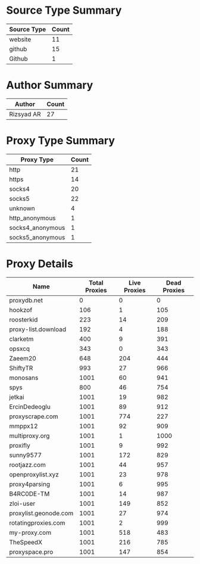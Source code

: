 # Source Type Summary

| Source Type | Count |
|-------------|-------|
| website | 11 |
| github | 15 |
| Github | 1 |


# Author Summary

| Author | Count |
|--------|-------|
| Rizsyad AR | 27 |


# Proxy Type Summary

| Proxy Type | Count |
|------------|-------|
| http | 21 |
| https | 14 |
| socks4 | 20 |
| socks5 | 22 |
| unknown | 4 |
| http_anonymous | 1 |
| socks4_anonymous | 1 |
| socks5_anonymous | 1 |


# Proxy Details

| Name | Total Proxies | Live Proxies | Dead Proxies |
|------|---------------|--------------|---------------|
| proxydb.net | 0 | 0 | 0 |
| hookzof | 106 | 1 | 105 |
| roosterkid | 223 | 14 | 209 |
| proxy-list.download | 192 | 4 | 188 |
| clarketm | 400 | 9 | 391 |
| opsxcq | 343 | 0 | 343 |
| Zaeem20 | 648 | 204 | 444 |
| ShiftyTR | 993 | 27 | 966 |
| monosans | 1001 | 60 | 941 |
| spys | 800 | 46 | 754 |
| jetkai | 1001 | 19 | 982 |
| ErcinDedeoglu | 1001 | 89 | 912 |
| proxyscrape.com | 1001 | 774 | 227 |
| mmppx12 | 1001 | 92 | 909 |
| multiproxy.org | 1001 | 1 | 1000 |
| proxifly | 1001 | 9 | 992 |
| sunny9577 | 1001 | 172 | 829 |
| rootjazz.com | 1001 | 44 | 957 |
| openproxylist.xyz | 1001 | 23 | 978 |
| proxy4parsing | 1001 | 6 | 995 |
| B4RC0DE-TM | 1001 | 14 | 987 |
| zloi-user | 1001 | 149 | 852 |
| proxylist.geonode.com | 1001 | 27 | 974 |
| rotatingproxies.com | 1001 | 2 | 999 |
| my-proxy.com | 1001 | 518 | 483 |
| TheSpeedX | 1001 | 216 | 785 |
| proxyspace.pro | 1001 | 147 | 854 |

